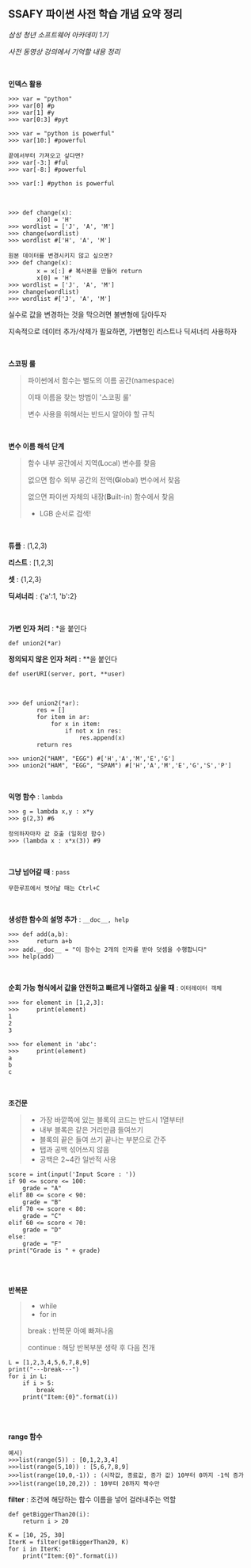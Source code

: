 ## SSAFY 파이썬 사전 학습 개념 요약 정리

*삼성 청년 소프트웨어 아카데미 1기*

*사전 동영상 강의에서 기억할 내용 정리*

<br/>

**인덱스 활용**

```
>>> var = "python"
>>> var[0] #p
>>> var[1] #y
>>> var[0:3] #pyt

>>> var = "python is powerful"
>>> var[10:] #powerful

끝에서부터 가져오고 싶다면?
>>> var[-3:] #ful
>>> var[-8:] #powerful

>>> var[:] #python is powerful
```

<br/>

```
>>> def change(x):
		x[0] = 'H'
>>> wordlist = ['J', 'A', 'M']
>>> change(wordlist)
>>> wordlist #['H', 'A', 'M']

원본 데이터를 변경시키지 않고 싶으면?
>>> def change(x):
		x = x[:] # 복사본을 만들어 return
		x[0] = 'H'
>>> wordlist = ['J', 'A', 'M']
>>> change(wordlist)
>>> wordlist #['J', 'A', 'M']
```

실수로 값을 변경하는 것을 막으려면 불변형에 담아두자

지속적으로 데이터 추가/삭제가 필요하면, 가변형인 리스트나 딕셔너리 사용하자

<br/>

**스코핑 룰**

> 파이썬에서 함수는 별도의 이름 공간(namespace)
>
> 이때 이름을 찾는 방법이 '스코핑 룰'
>
> 변수 사용을 위해서는 반드시 알아야 할 규칙

<br/>

**변수 이름 해석 단계**

> 함수 내부 공간에서 지역(**L**ocal) 변수를 찾음
>
> 없으면 함수 외부 공간의 전역(**G**lobal) 변수에서 찾음
>
> 없으면 파이썬 자체의 내장(**B**uilt-in) 함수에서 찾음
>
> - LGB 순서로 검색!

<br/>

**튜플** : (1,2,3)

**리스트** : [1,2,3]

**셋** : {1,2,3}

**딕셔너리** : {'a':1, 'b':2}

<br/>

**가변 인자 처리** : *을 붙인다

`def union2(*ar)`

**정의되지 않은 인자 처리** : **을 붙인다

`def userURI(server, port, **user)`

<br/>

```
>>> def union2(*ar):
		res = []
		for item in ar:
			for x in item:
				if not x in res:
					res.append(x)
		return res

>>> union2("HAM", "EGG") #['H','A','M','E','G']
>>> union2("HAM", "EGG", "SPAM") #['H','A','M','E','G','S','P']
```

<br/>

**익명 함수** : `lambda`

```
>>> g = lambda x,y : x*y
>>> g(2,3) #6

정의하자마자 값 호출 (일회성 함수)
>>> (lambda x : x*x(3)) #9
```

<br/>

**그냥 넘어갈 때** : `pass`

```
무한루프에서 벗어날 때는 Ctrl+C
```

<br/>

**생성한 함수의 설명 추가** : `__doc__, help`

```
>>> def add(a,b):
>>> 	return a+b
>>> add.__doc__ = "이 함수는 2개의 인자를 받아 덧셈을 수행합니다"
>>> help(add)
```

<br/>

**순회 가능 형식에서 값을 안전하고 빠르게 나열하고 싶을 때** : `이터레이터 객체`

```
>>> for element in [1,2,3]:
>>> 	print(element)
1
2
3

>>> for element in 'abc':
>>> 	print(element)
a
b
c
```

<br/>



**조건문**

> - 가장 바깥쪽에 있는 블록의 코드는 반드시 1열부터!
> - 내부 블록은 같은 거리만큼 들여쓰기
> - 블록의 끝은 들여 쓰기 끝나는 부분으로 간주
> - 탭과 공백 섞어쓰지 않음
> - 공백은 2~4칸 일반적 사용

```
score = int(input('Input Score : '))
if 90 <= score <= 100:
	grade = "A"
elif 80 <= score < 90:
	grade = "B"
elif 70 <= score < 80:
	grade = "C"
elif 60 <= score < 70:
	grade = "D"
else:
	grade = "F"
print("Grade is " + grade)
```

<br/>

<br/>

**반복문**

> - while
> - for in
>
> break : 반복문 아예 빠져나옴
>
> continue : 해당 반복부분 생략 후 다음 전개

```
L = [1,2,3,4,5,6,7,8,9]
print("---break---")
for i in L:
    if i > 5:
        break
    print("Item:{0}".format(i))
```

<br/>

<br/>

**range 함수**

```
예시)
>>>list(range(5)) : [0,1,2,3,4]
>>>list(range(5,10)) : [5,6,7,8,9]
>>>list(range(10,0,-1)) : (시작값, 종료값, 증가 값) 10부터 0까지 -1씩 증가
>>>list(range(10,20,2)) : 10부터 20까지 짝수만
```

**filter** : 조건에 해당하는 함수 이름을 넣어 걸러내주는 역할

```
def getBiggerThan20(i):
    return i > 20

K = [10, 25, 30]
IterK = filter(getBiggerThan20, K)
for i in IterK:
    print("Item:{0}".format(i))
```

